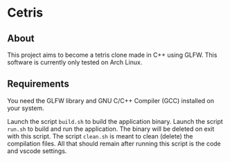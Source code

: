 # Cetris

## About

This project aims to become a tetris clone made in C++ using GLFW.
This software is currently only tested on Arch Linux.

## Requirements

You need the GLFW library and GNU C/C++ Compiler (GCC) installed on your system.

Launch the script `build.sh` to build the application binary.
Launch the script `run.sh` to build and run the application. The binary will be deleted on exit with this script.
The script `clean.sh` is meant to clean (delete) the compilation files. All that should remain after running this script is the code and vscode settings.
